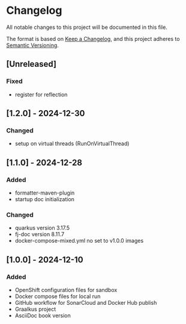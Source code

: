 # Changelog

All notable changes to this project will be documented in this file.

The format is based on [Keep a Changelog](https://keepachangelog.com/en/1.1.0/),
and this project adheres to [Semantic Versioning](https://semver.org/spec/v2.0.0.html).

## [Unreleased]

### Fixed

- register for reflection

## [1.2.0] - 2024-12-30

### Changed

- setup on virtual threads (RunOnVirtualThread)

## [1.1.0] - 2024-12-28

### Added

- formatter-maven-plugin
- startup doc initialization

### Changed

- quarkus version 3.17.5
- fj-doc version 8.11.7
- docker-compose-mixed.yml no set to v1.0.0 images

## [1.0.0] - 2024-12-10

### Added

- OpenShift configuration files for sandbox
- Docker compose files for local run
- GitHub workflow for SonarCloud and Docker Hub publish
- Graalkus project
- AsciiDoc book version